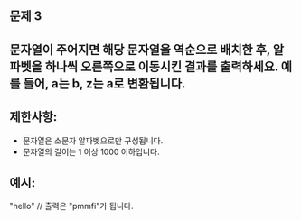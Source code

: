 ## 문제 3

## 문자열이 주어지면 해당 문자열을 역순으로 배치한 후, 알파벳을 하나씩 오른쪽으로 이동시킨 결과를 출력하세요. 예를 들어, a는 b, z는 a로 변환됩니다.

## 제한사항:
- 문자열은 소문자 알파벳으로만 구성됩니다.
- 문자열의 길이는 1 이상 1000 이하입니다.

## 예시:
"hello" // 출력은 "pmmfi"가 됩니다.